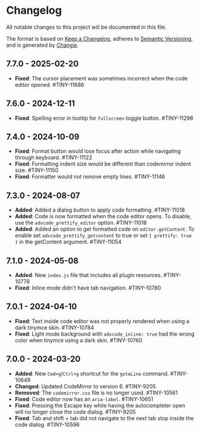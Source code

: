 # Changelog
All notable changes to this project will be documented in this file.

The format is based on [Keep a Changelog](https://keepachangelog.com/en/1.0.0/),
adheres to [Semantic Versioning](https://semver.org/spec/v2.0.0.html),
and is generated by [Changie](https://github.com/miniscruff/changie).

## 7.7.0 - 2025-02-20

- **Fixed**: The cursor placement was sometimes incorrect when the code editor opened. #TINY-11686

## 7.6.0 - 2024-12-11

- **Fixed**: Spelling error in tooltip for `fullscreen` toggle button. #TINY-11298

## 7.4.0 - 2024-10-09

- **Fixed**: Format button would lose focus after action while navigating through keyboard. #TINY-11122
- **Fixed**: Formatting indent size would be different than codemirror indent size. #TINY-11150
- **Fixed**: Formatter would not remove empty lines. #TINY-11146

## 7.3.0 - 2024-08-07

- **Added**: Added a dialog button to apply code formatting. #TINY-11018
- **Added**: Code is now formatted when the code editor opens. To disable, use the  `advcode_prettify_editor` option. #TINY-11018
- **Added**: Added an option to get formatted code on `editor.getContent`. To enable set `advcode_prettify_getcontent` to true or set `{ prettify: true }` in the getContent argument. #TINY-11054

## 7.1.0 - 2024-05-08

- **Added**: New `index.js` file that includes all plugin resources. #TINY-10778
- **Fixed**: Inline mode didn't have tab navigation. #TINY-10780

## 7.0.1 - 2024-04-10

- **Fixed**: Text inside code editor was not properly rendered when using a dark tinymce skin. #TINY-10784
- **Fixed**: Light mode background with `advcode_inline: true` had the wrong color when tinymce using a dark skin. #TINY-10760

## 7.0.0 - 2024-03-20

- **Added**: New `Cmd+g`/`Ctrl+g` shortcut for the `gotoLine` command. #TINY-10649
- **Changed**: Updated CodeMirror to version 6. #TINY-9205
- **Removed**: The `codemirror.css` file is no longer used. #TINY-10561
- **Fixed**: Code editor now has an `aria-label`. #TINY-10651
- **Fixed**: Pressing the Escape key while having the autocompleter open will no longer close the code dialog. #TINY-9205
- **Fixed**: Tab and shift + tab did not navigate to the next tab stop inside the code dialog. #TINY-10596
